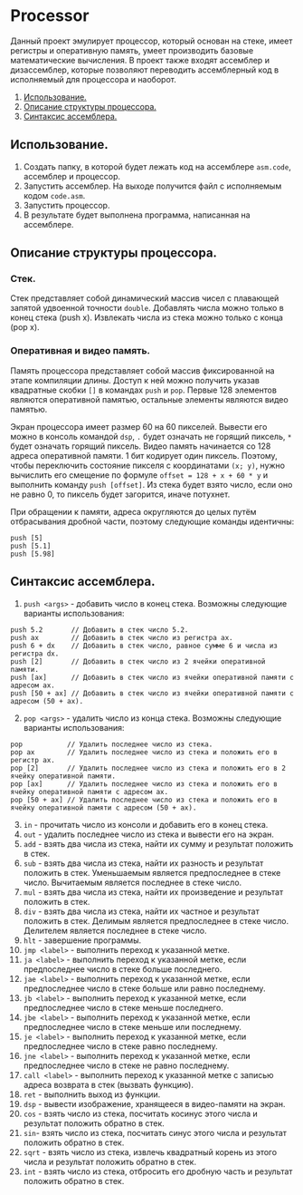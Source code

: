 ﻿# Processor
Данный проект эмулирует процессор, который основан на стеке, имеет регистры и оперативную память,
 умеет производить базовые математические вычисления. В проект также входят ассемблер и дизассемблер,
 которые позволяют переводить ассемблерный код в исполняемый для процессора и наоборот.

1. [Использование.](#использование.)
2. [Описание структуры процессора.](#описание-структуры-процессора.)
3. [Синтаксис ассемблера.](#синтаксис-ассемблера.)

## Использование.

1. Создать папку, в которой будет лежать код на ассемблере `asm.code`, ассемблер и процессор.
2. Запустить ассемблер. На выходе получится файл с исполняемым кодом `code.asm`.
3. Запустить процессор.
4. В результате будет выполнена программа, написанная на ассемблере.

## Описание структуры процессора.

### Стек.
Стек представляет собой динамический массив чисел с плавающей запятой удвоенной точности `double`.
Добавлять числа можно только в конец стека (push x). Извлекать числа из стека можно только с конца (pop x).

### Оперативная и видео память.
Память процессора представляет собой массив фиксированной на этапе компиляции длины. Доступ к ней можно получить указав квадратные скобки `[]` в командах `push` и `pop`.
Первые 128 элементов являются оперативной памятью, остальные элементы являются видео памятью.

Экран процессора имеет размер 60 на 60 пикселей. Вывести его можно в консоль командой `dsp`, 
`.` будет означать не горящий пиксель, `*` будет означать горящий пиксель.
Видео память начинается со 128 адреса оперативной памяти. 1 бит кодирует один пиксель. Поэтому, чтобы переключить состояние пикселя с координатами `(x; y)`, 
нужно вычислить его смещение по формуле `offset = 128 + x + 60 * y` и выполнить команду `push [offset]`. Из стека будет взято число, если оно не равно 0, то пиксель будет загорится, иначе потухнет.

При обращении к памяти, адреса округляются до целых путём отбрасывания дробной части, поэтому следующие команды идентичны:
```
push [5]
push [5.1]
push [5.98]
```

## Синтаксис ассемблера.

1. `push <args>` - добавить число в конец стека. Возможны следующие варианты использования:

```
push 5.2       // Добавить в стек число 5.2.
push ax        // Добавить в стек число из регистра ax.
push 6 + dx    // Добавить в стек число, равное сумме 6 и числа из регистра dx.
push [2]       // Добавить в стек число из 2 ячейки оперативной памяти.
push [ax]      // Добавить в стек число из ячейки оперативной памяти с адресом ax.
push [50 + ax] // Добавить в стек число из ячейки оперативной памяти с адресом (50 + ax).
```

2. `pop <args>` - удалить число из конца стека. Возможны следующие варианты использования:

```
pop           // Удалить последнее число из стека.
pop ax        // Удалить последнее число из стека и положить его в регистр ax.
pop [2]       // Удалить последнее число из стека и положить его в 2 ячейку оперативной памяти.
pop [ax]      // Удалить последнее число из стека и положить его в ячейку оперативной памяти с адресом ax.
pop [50 + ax] // Удалить последнее число из стека и положить его в ячейку оперативной памяти с адресом (50 + ax).
```

3. `in` - прочитать число из консоли и добавить его в конец стека.
4. `out` - удалить последнее число из стека и вывести его на экран.
5. `add` - взять два числа из стека, найти их сумму и результат положить в стек.
6. `sub` - взять два числа из стека, найти их разность и результат положить в стек. 
Уменьшаемым является предпоследнее  в стеке число. Вычитаемым является последнее в стеке число.
7. `mul` - взять два числа из стека, найти их произведение и результат положить в стек.
8. `div` - взять два числа из стека, найти их частное и результат положить в стек. 
Делимым является предпоследнее  в стеке число. Делителем является последнее в стеке число.
9. `hlt` - завершение программы.
10. `jmp <label>` - выполнить переход к указанной метке.
11. `ja <label>` - выполнить переход к указанной метке, если предпоследнее число в стеке больше последнего.
12. `jae <label>` - выполнить переход к указанной метке, если предпоследнее число в стеке больше или равно последнему.
13. `jb <label>` - выполнить переход к указанной метке, если предпоследнее число в стеке меньше последнего.
14. `jbe <label>` - выполнить переход к указанной метке, если предпоследнее число в стеке меньше или последнему.
15. `je <label>` - выполнить переход к указанной метке, если предпоследнее число в стеке равно последнему.
16. `jne <label>` - выполнить переход к указанной метке, если предпоследнее число в стеке не равно последнему.
17. `call <label>` - выполнить переход к указанной метке с записью адреса возврата в стек (вызвать функцию).
18. `ret` - выполнить выход из функции.
19. `dsp` - вывести изображение, хранящееся в видео-памяти на экран.
20. `cos` - взять число из стека, посчитать косинус этого числа и результат положить обратно в стек.
21. `sin`- взять число из стека, посчитать синус этого числа и результат положить обратно в стек.
22. `sqrt` - взять число из стека, извлечь квадратный корень из этого числа и результат положить обратно в стек.
23. `int` - взять число из стека, отбросить его дробную часть и результат положить обратно в стек.
